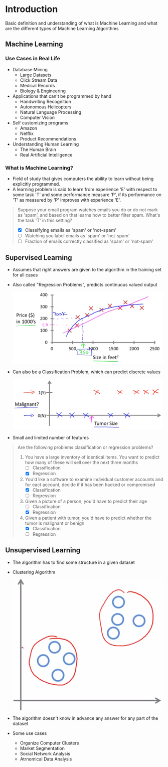 # Introduction

Basic definition and understanding of what is Machine Learning and what are the different types of Machine Learning Algorithms



## Machine Learning

### Use Cases in Real Life

* Database Mining
  * Large Datasets
  * Click Stream Data
  * Medical Records
  * Biology & Engineering
* Applications that can't be programmed by hand
  * Handwriting Recognition
  * Autonomous Helicopters
  * Natural Language Processing
  * Computer Vision
* Self customizing programs
  * Amazon
  * Netflix
  * Product Recommendations
* Understanding Human Learning
  * The Human Brain
  * Real Artificial Intelligence

### What is Machine Learning?

* Field of study that gives computers the ability to learn without being explicitly programmed.
* A learning problem is said to learn from experience 'E' with respect to some task 'T' and some performance measure 'P', if its performance on 'T' as measured by 'P' improves with experience 'E'.

> Suppose your email program watches emails you do or do not mark as 'spam', and based on that learns how to better filter spam. What's the task 'T' in this setting?
>
> - [x] **Classifying emails as 'spam' or 'not-spam'**
> - [ ] Watching you label emails as 'spam' or 'not-spam'
> - [ ] Fraction of emails correctly classified as 'spam' or 'not-spam'



## Supervised Learning

* Assumes that right answers are given to the algorithm in the training set for all cases

* Also called "Regression Problems", predicts continuous valued output

  ![Housing Price Prediction](images/image01.png)

* Can also be a Classification Problem, which can predict discrete values

  ![Tumor Classification](images/image02.png)

* Small and limited number of features

> Are the following problems classification or regression problems?
>
> 1. You have a large inventory of identical items. You want to predict how many of these will sell over the next three months
>    - [ ] Classification
>    - [x] Regression
> 2. You'd like a software to examine individual customer accounts and for eact account, decide if it has been hacked or compromised
>    - [x] Classification
>    - [ ] Regression
> 3. Given a picture of a person, you'd have to predict their age
>    - [ ] Classification
>    - [x] Regression
> 4. Given a patient with tumor, you'd have to predict whether the tumor is malignant or benign
>    - [x] Classification
>    - [ ] Regression



## Unsupervised Learning

* The algorithm has to find some structure in a given dataset

* Clustering Algorithm

  ![Clustering Algorithm](images/image03.png)

* The algorithm doesn't know in advance any answer for any part of the dataset

* Some use cases

  * Organize Computer Clusters
  * Market Segmentation
  * Social Network Analysis
  * Atrnomical Data Analysis


